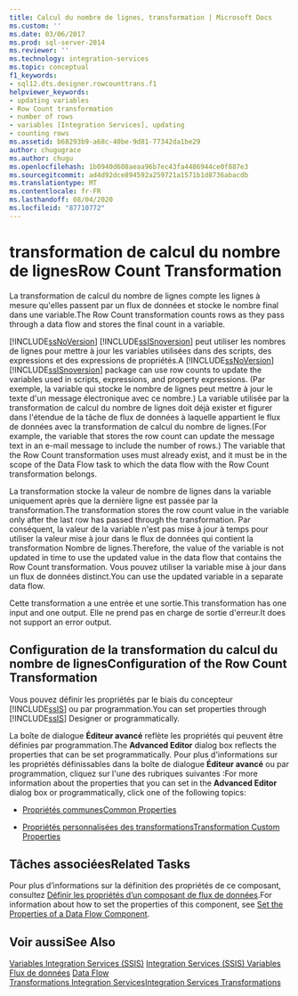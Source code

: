 ```yaml
---
title: Calcul du nombre de lignes, transformation | Microsoft Docs
ms.custom: ''
ms.date: 03/06/2017
ms.prod: sql-server-2014
ms.reviewer: ''
ms.technology: integration-services
ms.topic: conceptual
f1_keywords:
- sql12.dts.designer.rowcounttrans.f1
helpviewer_keywords:
- updating variables
- Row Count transformation
- number of rows
- variables [Integration Services], updating
- counting rows
ms.assetid: b68293b9-a68c-40be-9d81-77342da1be29
author: chugugrace
ms.author: chugu
ms.openlocfilehash: 1b0940d608aeaa96b7ec43fa4486944ce0f887e3
ms.sourcegitcommit: ad4d92dce894592a259721a1571b1d8736abacdb
ms.translationtype: MT
ms.contentlocale: fr-FR
ms.lasthandoff: 08/04/2020
ms.locfileid: "87710772"
---
```

# <a name="row-count-transformation"></a><span data-ttu-id="9b008-102">transformation de calcul du nombre de lignes</span><span class="sxs-lookup"><span data-stu-id="9b008-102">Row Count Transformation</span></span>
  <span data-ttu-id="9b008-103">La transformation de calcul du nombre de lignes compte les lignes à mesure qu'elles passent par un flux de données et stocke le nombre final dans une variable.</span><span class="sxs-lookup"><span data-stu-id="9b008-103">The Row Count transformation counts rows as they pass through a data flow and stores the final count in a variable.</span></span>  
  
 <span data-ttu-id="9b008-104">[!INCLUDE[ssNoVersion](../../../includes/ssnoversion-md.md)] [!INCLUDE[ssISnoversion](../../../includes/ssisnoversion-md.md)] peut utiliser les nombres de lignes pour mettre à jour les variables utilisées dans des scripts, des expressions et des expressions de propriétés.</span><span class="sxs-lookup"><span data-stu-id="9b008-104">A [!INCLUDE[ssNoVersion](../../../includes/ssnoversion-md.md)] [!INCLUDE[ssISnoversion](../../../includes/ssisnoversion-md.md)] package can use row counts to update the variables used in scripts, expressions, and property expressions.</span></span> <span data-ttu-id="9b008-105">(Par exemple, la variable qui stocke le nombre de lignes peut mettre à jour le texte d'un message électronique avec ce nombre.) La variable utilisée par la transformation de calcul du nombre de lignes doit déjà exister et figurer dans l'étendue de la tâche de flux de données à laquelle appartient le flux de données avec la transformation de calcul du nombre de lignes.</span><span class="sxs-lookup"><span data-stu-id="9b008-105">(For example, the variable that stores the row count can update the message text in an e-mail message to include the number of rows.) The variable that the Row Count transformation uses must already exist, and it must be in the scope of the Data Flow task to which the data flow with the Row Count transformation belongs.</span></span>  
  
 <span data-ttu-id="9b008-106">La transformation stocke la valeur de nombre de lignes dans la variable uniquement après que la dernière ligne est passée par la transformation.</span><span class="sxs-lookup"><span data-stu-id="9b008-106">The transformation stores the row count value in the variable only after the last row has passed through the transformation.</span></span> <span data-ttu-id="9b008-107">Par conséquent, la valeur de la variable n'est pas mise à jour à temps pour utiliser la valeur mise à jour dans le flux de données qui contient la transformation Nombre de lignes.</span><span class="sxs-lookup"><span data-stu-id="9b008-107">Therefore, the value of the variable is not updated in time to use the updated value in the data flow that contains the Row Count transformation.</span></span> <span data-ttu-id="9b008-108">Vous pouvez utiliser la variable mise à jour dans un flux de données distinct.</span><span class="sxs-lookup"><span data-stu-id="9b008-108">You can use the updated variable in a separate data flow.</span></span>  
  
 <span data-ttu-id="9b008-109">Cette transformation a une entrée et une sortie.</span><span class="sxs-lookup"><span data-stu-id="9b008-109">This transformation has one input and one output.</span></span> <span data-ttu-id="9b008-110">Elle ne prend pas en charge de sortie d'erreur.</span><span class="sxs-lookup"><span data-stu-id="9b008-110">It does not support an error output.</span></span>  
  
## <a name="configuration-of-the-row-count-transformation"></a><span data-ttu-id="9b008-111">Configuration de la transformation du calcul du nombre de lignes</span><span class="sxs-lookup"><span data-stu-id="9b008-111">Configuration of the Row Count Transformation</span></span>  
 <span data-ttu-id="9b008-112">Vous pouvez définir les propriétés par le biais du concepteur [!INCLUDE[ssIS](../../../includes/ssis-md.md)] ou par programmation.</span><span class="sxs-lookup"><span data-stu-id="9b008-112">You can set properties through [!INCLUDE[ssIS](../../../includes/ssis-md.md)] Designer or programmatically.</span></span>  
  
 <span data-ttu-id="9b008-113">La boîte de dialogue **Éditeur avancé** reflète les propriétés qui peuvent être définies par programmation.</span><span class="sxs-lookup"><span data-stu-id="9b008-113">The **Advanced Editor** dialog box reflects the properties that can be set programmatically.</span></span> <span data-ttu-id="9b008-114">Pour plus d'informations sur les propriétés définissables dans la boîte de dialogue **Éditeur avancé** ou par programmation, cliquez sur l'une des rubriques suivantes :</span><span class="sxs-lookup"><span data-stu-id="9b008-114">For more information about the properties that you can set in the **Advanced Editor** dialog box or programmatically, click one of the following topics:</span></span>  
  
-   [<span data-ttu-id="9b008-115">Propriétés communes</span><span class="sxs-lookup"><span data-stu-id="9b008-115">Common Properties</span></span>](../../common-properties.md)  
  
-   [<span data-ttu-id="9b008-116">Propriétés personnalisées des transformations</span><span class="sxs-lookup"><span data-stu-id="9b008-116">Transformation Custom Properties</span></span>](transformation-custom-properties.md)  
  
## <a name="related-tasks"></a><span data-ttu-id="9b008-117">Tâches associées</span><span class="sxs-lookup"><span data-stu-id="9b008-117">Related Tasks</span></span>  
 <span data-ttu-id="9b008-118">Pour plus d’informations sur la définition des propriétés de ce composant, consultez [Définir les propriétés d’un composant de flux de données](../set-the-properties-of-a-data-flow-component.md).</span><span class="sxs-lookup"><span data-stu-id="9b008-118">For information about how to set the properties of this component, see [Set the Properties of a Data Flow Component](../set-the-properties-of-a-data-flow-component.md).</span></span>  
  
## <a name="see-also"></a><span data-ttu-id="9b008-119">Voir aussi</span><span class="sxs-lookup"><span data-stu-id="9b008-119">See Also</span></span>  
 <span data-ttu-id="9b008-120">[Variables Integration Services &#40;SSIS&#41;](../../integration-services-ssis-variables.md) </span><span class="sxs-lookup"><span data-stu-id="9b008-120">[Integration Services &#40;SSIS&#41; Variables](../../integration-services-ssis-variables.md) </span></span>  
 <span data-ttu-id="9b008-121">[Flux de données](../data-flow.md) </span><span class="sxs-lookup"><span data-stu-id="9b008-121">[Data Flow](../data-flow.md) </span></span>  
 [<span data-ttu-id="9b008-122">Transformations Integration Services</span><span class="sxs-lookup"><span data-stu-id="9b008-122">Integration Services Transformations</span></span>](integration-services-transformations.md)  
  
  
